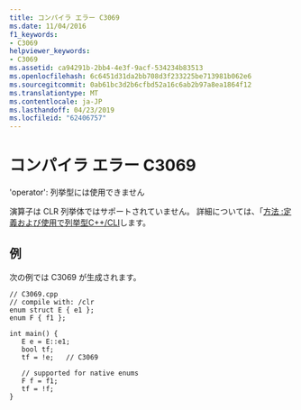 ```yaml
---
title: コンパイラ エラー C3069
ms.date: 11/04/2016
f1_keywords:
- C3069
helpviewer_keywords:
- C3069
ms.assetid: ca94291b-2bb4-4e3f-9acf-534234b83513
ms.openlocfilehash: 6c6451d31da2bb708d3f233225be713981b062e6
ms.sourcegitcommit: 0ab61bc3d2b6cfbd52a16c6ab2b97a8ea1864f12
ms.translationtype: MT
ms.contentlocale: ja-JP
ms.lasthandoff: 04/23/2019
ms.locfileid: "62406757"
---
```

# <a name="compiler-error-c3069"></a>コンパイラ エラー C3069

'operator': 列挙型には使用できません

演算子は CLR 列挙体ではサポートされていません。  詳細については、「[方法 :定義および使用で列挙型C++/CLI](../../dotnet/how-to-define-and-consume-enums-in-cpp-cli.md)します。

## <a name="example"></a>例

次の例では C3069 が生成されます。

```
// C3069.cpp
// compile with: /clr
enum struct E { e1 };
enum F { f1 };

int main() {
   E e = E::e1;
   bool tf;
   tf = !e;   // C3069

   // supported for native enums
   F f = f1;
   tf = !f;
}
```